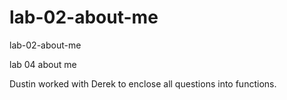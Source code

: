 # lab-02-about-me
lab-02-about-me

lab 04 about me

Dustin worked with Derek to enclose all questions into functions.
